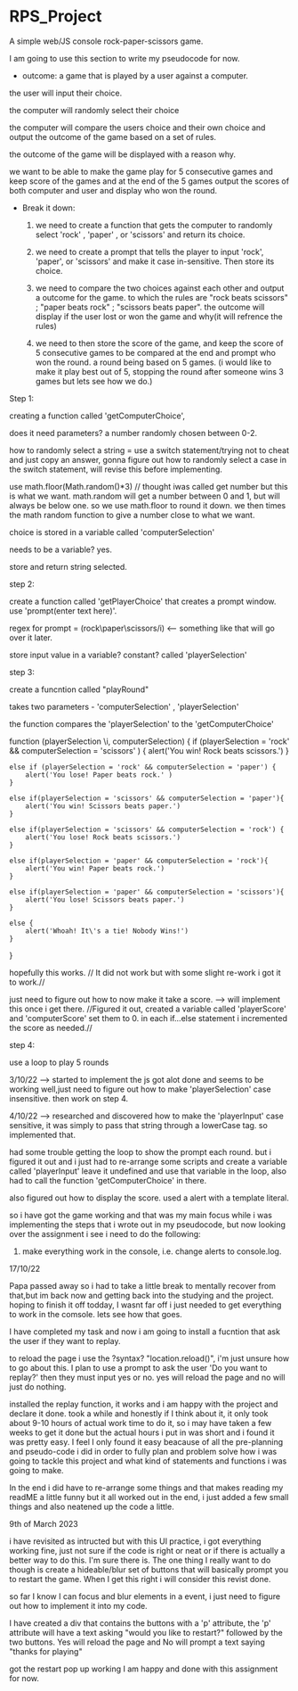 # RPS_Project
A simple web/JS console rock-paper-scissors game.

I am going to use this section to write my pseudocode for now.

* outcome:
 a game that is played by a user against a computer. 
 
 the user will input their choice.
 
 the computer will randomly select their choice
 
 the computer will compare the users choice and their own choice and output the outcome of the game based on a set of rules. 

 the outcome of the game will be displayed with a reason why.

 we want to be able to make the game play for 5 consecutive games and keep score of the games and at the end of the 5 games output the scores of both computer and user and display who won the round.

* Break it down:

    1. we need to create a function that gets the computer to randomly select 'rock' , 'paper' , or 'scissors' and return its choice.

    2. we need to create a prompt that tells the player to input 'rock', 'paper', or 'scissors' and make it case in-sensitive. Then store its choice.

    3. we need to compare the two choices against each other and output a outcome for the game. to which the rules are "rock beats scissors" ; "paper beats rock" ; "scissors beats paper". the outcome will display if the user lost or won the game and why(it will refrence the rules)

    4. we need to then store the score of the game, and keep the score of 5 consecutive games to be compared at the end and prompt who won the round. a round being based on 5 games. (i would like to make it play best out of 5,  stopping the round after someone wins 3 games but lets see how we do.)

Step 1:

creating a function called 'getComputerChoice', 

does it need parameters? a number randomly chosen between 0-2.

how to randomly select a string = use a switch statement/trying not to cheat and just copy an answer, gonna figure out how to randomly select a case in the switch statement, will revise this before implementing. 

use math.floor(Math.random()*3) // thought iwas called get number but this is what we want. math.random will get a number between 0 and 1, but will always be below one. so we use math.floor to round it down. we then times the math random function to give a number close to what we want.

choice is stored in a variable called 'computerSelection'

needs to be a variable? yes.

store and return string selected.

step 2:

create a function called 'getPlayerChoice' that creates a prompt window. use 'prompt(enter text here)'.

regex for prompt = (rock\paper\scissors/i) <-- something like that will go over it later.

store input value in a variable? constant? called 'playerSelection'

step 3:

create a funcntion called "playRound"

takes two parameters - 'computerSelection' , 'playerSelection'

the function compares the 'playerSelection' to the 'getComputerChoice'

function (playerSelection \i, computerSelection) {
    if (playerSelection = 'rock' && computerSelection = 'scissors' ) {
        alert('You win! Rock beats scissors.')
    }

    else if (playerSelection = 'rock' && computerSelection = 'paper') {
        alert('You lose! Paper beats rock.' )
    }

    else if(playerSelection = 'scissors' && computerSelection = 'paper'){
        alert('You win! Scissors beats paper.')
    }
    
    else if(playerSelection = 'scissors' && computerSelection = 'rock') {
        alert('You lose! Rock beats scissors.')
    }

    else if(playerSelection = 'paper' && computerSelection = 'rock'){
        alert('You win! Paper beats rock.')
    }

    else if(playerSelection = 'paper' && computerSelection = 'scissors'){
        alert('You lose! Scissors beats paper.')
    }

    else {
        alert('Whoah! It\'s a tie! Nobody Wins!')
    }
}

hopefully this works. // It did not work but with some slight re-work i got it to work.//

just need to figure out how to now make it take a score. --> will implement this once i get there. //Figured it out, created a variable called 'playerScore' and 'computerScore' set them to 0. in each if...else statement i incremented the score as needed.//

step 4: 

use a loop to play 5 rounds


3/10/22 --> started to implement the js got alot done and seems to be working well,just need to figure out how to make 'playerSelection' case insensitive. then work on step 4.

4/10/22 --> researched and discovered how to make the 'playerInput' case sensitive, it was simply to pass that string through a lowerCase tag. so implemented that. 

had some trouble getting the loop to show the prompt each round. but i figured it out and i just had to re-arrange some scripts and create a variable called 'playerInput' leave it undefined and use that variable in the loop, also had to call the function 'getComputerChoice' in there. 

also figured out how to display the score. used a alert with a template literal.

so i have got the game working and that was my main focus while i was implementing the steps that i wrote out in my pseudocode, but now looking over the assignment i see i need to do the following:

1. make everything work in the console, i.e. change alerts to console.log.

17/10/22

Papa passed away so i had to take a little break to mentally recover from that,but im back now and getting back into the studying and the project. hoping to finish it off todday, I wasnt far off i just needed to get everything to work in the comsole. lets see how that goes.

I have completed my task and now i am going to install a fucntion that ask the user if they want to replay. 

to reload the page i use the ?syntax? "location.reload()", i'm just unsure how to go about this. I plan to use a prompt to ask the user 'Do you want to replay?' then they must input yes or no. yes will reload the page and no will just do nothing. 

installed the replay function, it works and i am happy with the project and declare it done. took a while and honestly if I think about it, it only took about 9-10 hours of actual work time to do it, so i may have taken a few weeks to get it done but the actual hours i put in was short and i found it was pretty easy. I feel I only found it easy beacause of all the pre-planning and pseudo-code i did in order to fully plan and problem solve how i was going to tackle this project and what kind of statements and functions i was going to make.

In the end i did have to re-arrange some things and that makes reading my readME a little funny but it all worked out in the end, i just added a few small things and also neatened up the code a little. 


9th of March 2023

i have revisited as intructed but with this UI practice, i got everything working fine, just not sure if the code is right or neat or if there is actually a better way to do this. I'm sure there is. The one thing I really want to do though is create a hideable/blur set of buttons that will basically prompt you to restart the game. When I get this right i will consider this revist done. 

so far I know I can focus and blur elements in a event, i just need to figure out how to implement it into my code. 

I have created a div that contains the buttons with a 'p' attribute, the 'p' attribute will have a text asking "would you like to restart?" followed by the two buttons. Yes will reload the page and No will prompt a text saying "thanks for playing" 

got the restart pop up working I am happy and done with this assignment for now.